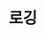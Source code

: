 ---
title:  "로깅"
last_modified_at: 2022-07-21T10:15:00
categories: 
  - web
tags:
  - web
  - Spring
toc: true
toc_label: "Index"
toc_sticky: true
---